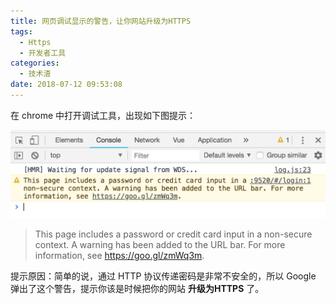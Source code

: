 ```yaml
---
title: 网页调试显示的警告，让你网站升级为HTTPS
tags:
  - Https
  - 开发者工具
categories:
  - 技术渣
date: 2018-07-12 09:53:08
---
```


在 chrome 中打开调试工具，出现如下图提示：

![](/images/baike/http-update-https.jpg)

> This page includes a password or credit card input in a non-secure context. A warning has been added to the URL bar. For more information, see https://goo.gl/zmWq3m.

提示原因：简单的说，通过 HTTP 协议传递密码是非常不安全的，所以 Google 弹出了这个警告，提示你该是时候把你的网站 **升级为HTTPS** 了。
